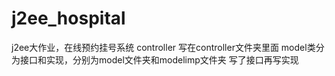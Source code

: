 # j2ee_hospital
j2ee大作业，在线预约挂号系统
 controller 写在controller文件夹里面
 model类分为接口和实现，分别为model文件夹和modelimp文件夹
 写了接口再写实现
